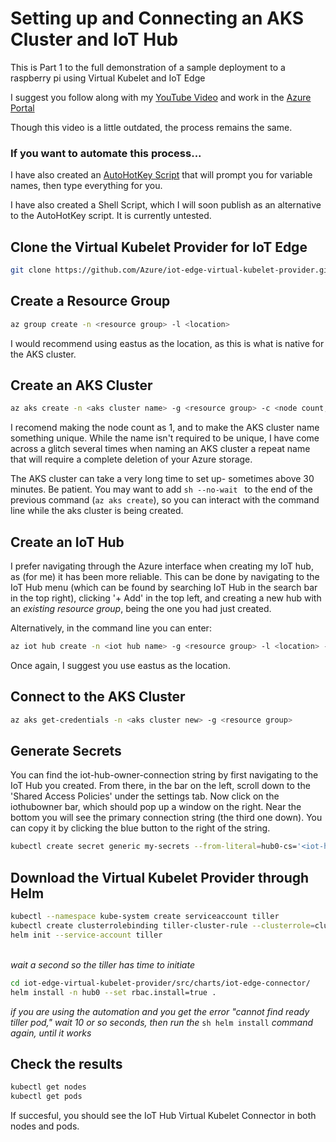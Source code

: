 # Setting up and Connecting an AKS Cluster and IoT Hub

This is Part 1 to the full demonstration of a sample deployment to a raspberry pi using Virtual Kubelet and IoT Edge

I suggest you follow along with my [YouTube Video](https://www.youtube.com/watch?v=XbkLWmjww8I) and work in the [Azure Portal](https://portal.azure.com) <br/>

Though this video is a little outdated, the process remains the same.

### If you want to automate this process...

I have also created an [AutoHotKey Script](https://github.com/NFeingold/Virtual-Kubelet-on-IoT-Hub/tree/master/HotKeys) that will prompt you for variable names, then type everything for you.

I have also created a Shell Script, which I will soon publish as an alternative to the AutoHotKey script. It is currently untested.

## Clone the Virtual Kubelet Provider for IoT Edge

```sh
git clone https://github.com/Azure/iot-edge-virtual-kubelet-provider.git
```

## Create a Resource Group

```sh
az group create -n <resource group> -l <location>
```

I would recommend using eastus as the location, as this is what is native for the AKS cluster.

## Create an AKS Cluster

```sh
az aks create -n <aks cluster name> -g <resource group> -c <node count, 1> --generate-ssh-keys
```
I recomend making the node count as 1, and to make the AKS cluster name something unique. While the name isn't required to be unique, I have come across a glitch several times when naming an AKS cluster a repeat name that will require a complete deletion of your Azure storage.

The AKS cluster can take a very long time to set up- sometimes above 30 minutes. Be patient. You may want to add ```sh --no-wait ``` to the end of the previous command (```az aks create```), so you can interact with the command line while the aks cluster is being created.

## Create an IoT Hub

I prefer navigating through the Azure interface when creating my IoT hub, as (for me) it has been more reliable. This can be done by navigating to the IoT Hub menu (which can be found by searching IoT Hub in the search bar in the top right), clicking '+ Add' in the top left, and creating a new hub with an *existing resource group*, being the one you had just created. 

Alternatively, in the command line you can enter:

```sh
az iot hub create -n <iot hub name> -g <resource group> -l <location> --sku <s1>
```
Once again, I suggest you use eastus as the location.

## Connect to the AKS Cluster
```sh
az aks get-credentials -n <aks cluster new> -g <resource group>
```

## Generate Secrets 

You can find the iot-hub-owner-connection string by first navigating to the IoT Hub you created. From there, in the bar on the left, scroll down to the 'Shared Access Policies' under the settings tab. Now click on the iothubowner bar, which should pop up a window on the right. Near the bottom you will see the primary connection string (the third one down). You can copy it by clicking the blue button to the right of the string.
```sh
kubectl create secret generic my-secrets --from-literal=hub0-cs='<iot-hub-owner-connection-string>'
```

## Download the Virtual Kubelet Provider through Helm
```sh
kubectl --namespace kube-system create serviceaccount tiller
kubectl create clusterrolebinding tiller-cluster-rule --clusterrole=cluster-admin --serviceaccount=kube-system:tiller
helm init --service-account tiller
```
<br/> *wait a second so the tiller has time to initiate* <br/>
```sh
cd iot-edge-virtual-kubelet-provider/src/charts/iot-edge-connector/
helm install -n hub0 --set rbac.install=true .
```
*if you are using the automation and you get the error "cannot find ready tiller pod," wait 10 or so seconds, then run the* ```sh helm install``` *command again, until it works*
## Check the results
```sh
kubectl get nodes
kubectl get pods
```

If succesful, you should see the IoT Hub Virtual Kubelet Connector in both nodes and pods.
